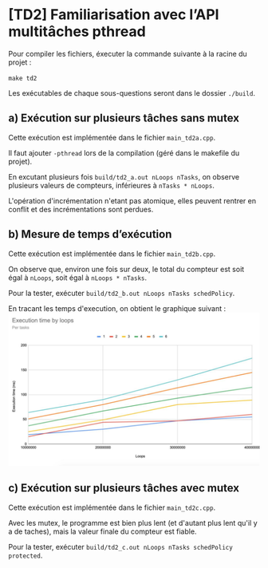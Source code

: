 # [TD2] Familiarisation avec l’API multitâches pthread

Pour compiler les fichiers, éxecuter la commande suivante à la racine du projet :

`make td2`

Les exécutables de chaque sous-questions seront dans le dossier `./build`.

## a) Exécution sur plusieurs tâches sans mutex

Cette exécution est implémentée dans le fichier `main_td2a.cpp`.

Il faut ajouter `-pthread` lors de la compilation (géré dans le makefile du projet).

En excutant plusieurs fois `build/td2_a.out nLoops nTasks`, on observe plusieurs valeurs de compteurs, inférieures à `nTasks * nLoops`.

L'opération d'incrémentation n'etant pas atomique, elles peuvent rentrer en conflit et des incrémentations sont perdues.

## b) Mesure de temps d’exécution

Cette exécution est implémentée dans le fichier `main_td2b.cpp`.

On observe que, environ une fois sur deux, le total du compteur est soit égal à `nLoops`, soit égal à `nLoops * nTasks`.

Pour la tester, exécuter `build/td2_b.out nLoops nTasks schedPolicy`.

En tracant les temps d'execution, on obtient le graphique suivant :
![Chart](Chart.jpg "Courbe des temps d'execution")


## c) Exécution sur plusieurs tâches avec mutex

Cette exécution est implémentée dans le fichier `main_td2c.cpp`.

Avec les mutex, le programme est bien plus lent (et d'autant plus lent qu'il y a de taches), mais la valeur finale du compteur est fiable.

Pour la tester, exécuter `build/td2_c.out nLoops nTasks schedPolicy protected`.